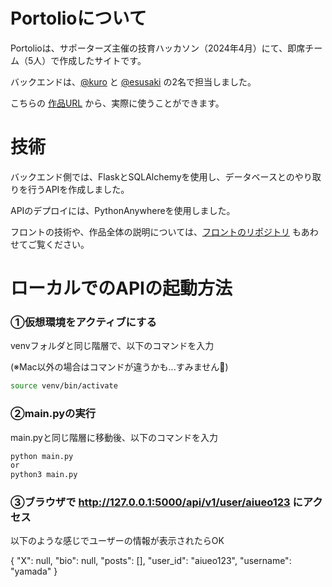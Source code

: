 # Portolioについて

Portolioは、サポーターズ主催の技育ハッカソン（2024年4月）にて、即席チーム（5人）で作成したサイトです。

バックエンドは、[@kuro](https://github.com/sp1st) と [@esusaki](https://github.com/esusaki) の2名で担当しました。

こちらの [作品URL](https://portolio-zasetu.vercel.app/) から、実際に使うことができます。

# 技術

バックエンド側では、FlaskとSQLAlchemyを使用し、データベースとのやり取りを行うAPIを作成しました。

APIのデプロイには、PythonAnywhereを使用しました。

フロントの技術や、作品全体の説明については、[フロントのリポジトリ](https://github.com/balckowl/portolio) もあわせてご覧ください。


# ローカルでのAPIの起動方法

### ①仮想環境をアクティブにする
venvフォルダと同じ階層で、以下のコマンドを入力

(※Mac以外の場合はコマンドが違うかも...すみません🙇)
```bash
source venv/bin/activate
```

### ②main.pyの実行
main.pyと同じ階層に移動後、以下のコマンドを入力

```bash
python main.py
or
python3 main.py
```

### ③ブラウザで http://127.0.0.1:5000/api/v1/user/aiueo123 にアクセス

以下のような感じでユーザーの情報が表示されたらOK


{
  "X": null,
  "bio": null,
  "posts": [],
  "user_id": "aiueo123",
  "username": "yamada"
}
